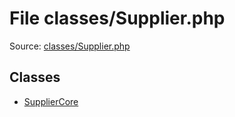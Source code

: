 File classes/Supplier.php
=========
Source: [classes/Supplier.php](https://github.com/PrestaShop/PrestaShop/blob/1.6.1.1/classes/Supplier.php)


Classes
-------

* [SupplierCore](class.SupplierCore.md)

